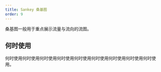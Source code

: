```yaml
---
title: Sankey 桑基图
order: 9
---
```


桑基图一般用于重点展示流量与流向的流图。

## 何时使用

何时使用何时使用何时使用何时使用何时使用何时使用何时使用何时使用何时使用。
